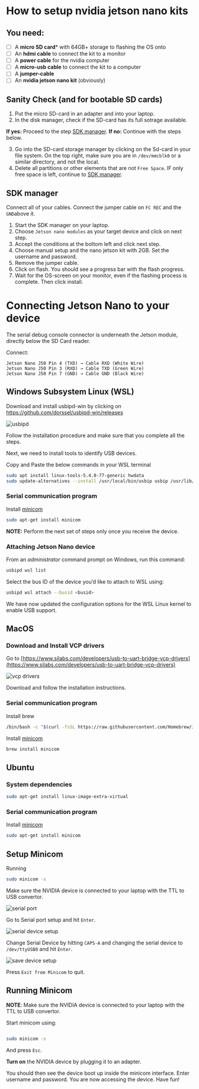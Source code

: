 # How to setup nvidia jetson nano kits
## You need:
- [ ] A **micro SD card*** with 64GB+ storage to flashing the OS onto 
- [ ] An **hdmi cable** to connect the kit to a monitor
- [ ] A **power cable** for the nvidia computer
- [ ] A **micro-usb cable** to connect the kit to a computer
- [ ] A **jumper-cable**
- [ ] An **nvidia jetson nano kit** (obviously)

## Sanity Check (and for bootable SD cards)
1. Put the micro SD-card in an adapter and into your laptop.
2. In the disk manager, check if the SD-card has its full sotrage available. 

**If yes:** Proceed to the step [SDK manager](#sdk-manager).
**If no:** Continue with the steps below.

3. Go into the SD-card storage manager by clicking on the Sd-card in your file system. On the top right, make sure you are in `/dev/mmcblk0` or a similar directory, and not the local. 
4. Delete all partitions or other elements that are not `Free Space`. IF only free space is left, continue to [SDK manager](#sdk-manager). 


## SDK manager
Connect all of your cables. Connect the jumper cable on `FC REC` and the `GND`above it.  
1. Start the SDK manager on your laptop.
2. Choose `Jetson nano modules` as your target device and click on next step.
3. Accept the conditions at the bottom left and click next step.
4. Choose manual setup and the nano jetson kit with 2GB. Set the username and password.
5. Remove the jumper cable. 
6. Click on flash. You should see a progress bar with the flash progress. 
7. Wait for the OS-screen on your monitor, even if the flashing process is complete. Then click install. 

# Connecting Jetson Nano to your device

The serial debug console connector is underneath the Jetson module, directly below the SD Card reader.

Connect:

```
Jetson Nano J50 Pin 4 (TXD) → Cable RXD (White Wire)
Jetson Nano J50 Pin 3 (RXD) → Cable TXD (Green Wire)
Jetson Nano J50 Pin 7 (GND) → Cable GND (Black Wire)
```

## Windows Subsystem Linux (WSL)

Download and install usbipd-win by clicking on  https://github.com/dorssel/usbipd-win/releases

![usbipd](usbipd.png)

Follow the installation procedure and make sure that you complete all the steps.

Next, we need to install tools to identify USB devices.

Copy and Paste the below commands in your WSL terminal

```sh
sudo apt install linux-tools-5.4.0-77-generic hwdata
sudo update-alternatives --install /usr/local/bin/usbip usbip /usr/lib/linux-tools/5.4.0-77-generic/usbip 20
```
### Serial communication program

Install [minicom](https://en.wikipedia.org/wiki/Minicom)

```sh
sudo apt-get install minicom
```


**NOTE:** Perform the next set of steps only once you receive the device.

### Attaching Jetson Nano device

From an *administrator* command prompt on Windows, run this command:

```sh
usbipd wsl list
```
Select the bus ID of the device you’d like to attach to WSL using:

```sh
usbipd wsl attach --busid <busid>
```

We have now updated the configuration options for the WSL Linux kernel to enable USB support.

## MacOS

### Download and Install VCP drivers

Go to [https://www.silabs.com/developers/usb-to-uart-bridge-vcp-drivers](https://www.silabs.com/developers/usb-to-uart-bridge-vcp-drivers)

![vcp drivers](vcp.png)

Download and follow the installation instructions.

### Serial communication program

Install brew

```sh
/bin/bash -c "$(curl -fsSL https://raw.githubusercontent.com/Homebrew/install/HEAD/install.sh)"
```

Install [minicom](https://en.wikipedia.org/wiki/Minicom)

```sh
brew install minicom
```
## Ubuntu

### System dependencies

```sh
sudo apt-get install linux-image-extra-virtual
```

### Serial communication program



Install [minicom](https://en.wikipedia.org/wiki/Minicom)

```sh
sudo apt-get install minicom
```

## Setup Minicom

Running

```sh
sudo minicom -s
```

Make sure the NVIDIA device is connected to your laptop with the TTL to USB convertor.

![serial port](serial_port.png)


Go to Serial port setup and hit `Enter`. 

![serial device setup](serial_device.png)

Change Serial Device by hitting `CAPS-A` and changing the serial device to `/dev/ttyUSB0` and hit `Enter`. 

![save device setup](save_dfl.png)

Press `Exit from Minicom` to quit.

## Running Minicom

**NOTE**: Make sure the NVIDIA device is connected to your laptop with the TTL to USB convertor.


Start minicom using:

```sh

sudo minicom -s

```

And press `Esc`.

**Turn on** the NVIDIA device by plugging it to an adapter.

You should then see the device boot up inside the minicom interface. Enter username and password. You are now accessing the device. Have fun!
